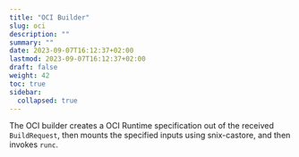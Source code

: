 ```yaml
---
title: "OCI Builder"
slug: oci
description: ""
summary: ""
date: 2023-09-07T16:12:37+02:00
lastmod: 2023-09-07T16:12:37+02:00
draft: false
weight: 42
toc: true
sidebar:
  collapsed: true
---
```


The OCI builder creates a OCI Runtime specification out of the received
`BuildRequest`, then mounts the specified inputs using snix-castore, and then
invokes `runc`.
